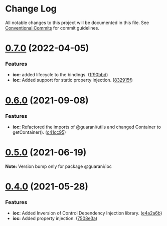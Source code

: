 # Change Log

All notable changes to this project will be documented in this file.
See [Conventional Commits](https://conventionalcommits.org) for commit guidelines.

# [0.7.0](https://github.com/guaranijs/guarani/compare/v0.6.1...v0.7.0) (2022-04-05)


### Features

* **ioc:** added lifecycle to the bindings. ([1f90bbd](https://github.com/guaranijs/guarani/commit/1f90bbd84218205cdf843e5880d50c4d549094d6))
* **ioc:** Added support for static property injection. ([832915f](https://github.com/guaranijs/guarani/commit/832915f088f3a3c6a795df897a4e17e0c5213449))





# [0.6.0](https://github.com/guaranijs/guarani/compare/v0.5.0...v0.6.0) (2021-09-08)


### Features

* **ioc:** Refactored the imports of @guarani/utils and changed Container to getContainer(). ([c41cc95](https://github.com/guaranijs/guarani/commit/c41cc9527c5cfb1f144c3a019a7afd3c478d7746))





# [0.5.0](https://github.com/guaranijs/guarani/compare/v0.4.0...v0.5.0) (2021-06-19)

**Note:** Version bump only for package @guarani/ioc





# [0.4.0](https://github.com/guaranijs/guarani/compare/v0.3.0...v0.4.0) (2021-05-28)


### Features

* **ioc:** Added Inversion of Control Dependency Injection library. ([e4a2a6b](https://github.com/guaranijs/guarani/commit/e4a2a6be2861becaf274523677c6b6de39b7cdc7))
* **ioc:** Added property injection. ([7508e3a](https://github.com/guaranijs/guarani/commit/7508e3aba97e2012340b00280298150b9b973246))
